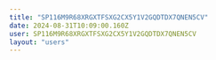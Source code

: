 ```yaml
---
title: "SP116M9R68XRGXTFSXG2CX5Y1V2GQDTDX7QNEN5CV"
date: 2024-08-31T10:09:00.160Z
user: SP116M9R68XRGXTFSXG2CX5Y1V2GQDTDX7QNEN5CV
layout: "users"
---
```

    